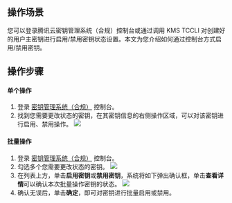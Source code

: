 ## 操作场景
您可以登录腾讯云密钥管理系统（合规）控制台或通过调用 KMS TCCLI 对创建好的用户主密钥进行启用/禁用密钥状态设置。本文为您介绍如何通过控制台方式启用/禁用密钥。

## 操作步骤
#### 单个操作
1. 登录 [密钥管理系统（合规）](https://console.cloud.tencent.com/kms2) 控制台。
2. 找到您需要更改状态的密钥，在其密钥信息的右侧操作区域，可以对该密钥进行启用、禁用操作。
![](https://main.qcloudimg.com/raw/8ac8b24ca32fdd299631007957a255bf.png)

#### 批量操作
1. 登录 [密钥管理系统（合规）](https://console.cloud.tencent.com/kms2) 控制台。
2. 勾选多个您需要更改状态的密钥。
![](https://main.qcloudimg.com/raw/b1eb96688b3c427721333a84c08921fb.png)
3. 在列表上方，单击**启用密钥**或**禁用密钥**，系统将如下弹出确认框，单击**查看详情**可以确认本次批量操作密钥的状态。
![](https://main.qcloudimg.com/raw/e3df17b08a5ba93cc7fd237de995769b.jpg)
4. 确认无误后，单击**确定**，即可对密钥进行批量启用或禁用。
  
